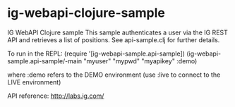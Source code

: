 # ig-webapi-clojure-sample

IG WebAPI Clojure sample
 This sample authenticates a user via the IG REST API and retrieves a list of positions.
 See api-sample.clj for further details.

To run in the REPL:
(require '[ig-webapi-sample.api-sample])
(ig-webapi-sample.api-sample/-main "myuser" "mypwd" "myapikey" :demo)

where :demo refers to the DEMO environment (use :live to connect to the LIVE environment)

API reference:
 http://labs.ig.com/

